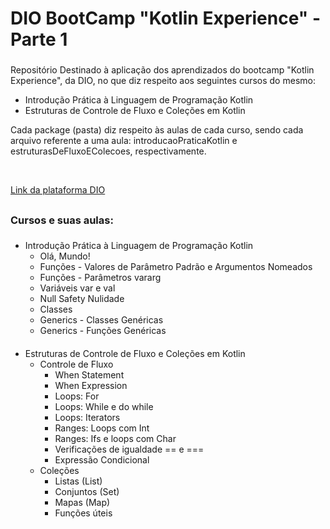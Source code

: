 # DIO BootCamp "Kotlin Experience" - Parte 1

###

Repositório Destinado à aplicação dos aprendizados do bootcamp "Kotlin Experience", da DIO, no que diz respeito aos seguintes cursos do mesmo:

- Introdução Prática à Linguagem de Programação Kotlin
- Estruturas de Controle de Fluxo e Coleções em Kotlin

Cada package (pasta) diz respeito às aulas de cada curso, sendo cada arquivo referente a uma aula: introducaoPraticaKotlin e estruturasDeFluxoEColecoes, respectivamente.

<br>

[Link da plataforma DIO](https://web.dio.me/home)

##

<div>

### Cursos e suas aulas:

###

- Introdução Prática à Linguagem de Programação Kotlin
  - Olá, Mundo!
  - Funções - Valores de Parâmetro Padrão e Argumentos Nomeados
  - Funções - Parâmetros vararg
  - Variáveis var e val
  - Null Safety Nulidade
  - Classes
  - Generics - Classes Genéricas
  - Generics - Funções Genéricas

####

- Estruturas de Controle de Fluxo e Coleções em Kotlin
  - Controle de Fluxo
    - When Statement
    - When Expression
    - Loops: For
    - Loops: While e do while
    - Loops: Iterators
    - Ranges: Loops com Int
    - Ranges: Ifs e loops com Char
    - Verificações de igualdade == e ===
    - Expressão Condicional
  - Coleções
    - Listas (List)
    - Conjuntos (Set)
    - Mapas (Map)
    - Funções úteis

</div>
